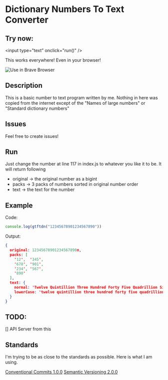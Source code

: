 # Dictionary Numbers To Text Converter

## Try now:
<input type="text” onclick="run()" />

This works everywhere!
Even in your browser!

![Use in Brave Browser](https://github.com/HerrEiklar/Simple-Number-To-Text-Javascript/blob/master/docs/assets/images/useInBrowser.PNG?raw=true "Using index.js's code in braves console, it works!")

## Description

This is a basic number to text program written by me.
Nothing in here was copied from the internet except of the "Names of large numbers" or "Standard dictionary numbers"

## Issues

Feel free to create issues!

## Run

Just change the number at line 117 in index.js to whatever you like it to be.
It will return following

* original -> the original number as a bigint
* packs -> 3 packs of numbers sorted in original number order
* text -> the text for the number

## Example

Code:
```javascript
console.log(gtftdn("12345678901234567890"))
```

Output:
```json
{
  original: 12345678901234567890n,
  packs: [
    '12',  '345',
    '678', '901',
    '234', '567',
    '890'
  ],
  text: {
    normal: 'Twelve Quintillion Three Hundred Forty Five Quadrillion Six Hundred Seventy Eight Trillion Nine Hundred One Billion Two Hundred Thirty Four Million Five Hundred Sixty Seven Thousand Eight Hundred Ninety',
    lowerCase: 'twelve quintillion three hundred forty five quadrillion six hundred seventy eight trillion nine hundred one billion two hundred thirty four million five hundred sixty seven thousand eight hundred ninety'
  }
}
```

## TODO:

[] API Server from this

## Standards

I'm trying to be as close to the standards as possible.
Here is what I am using.

[Conventional Commits 1.0.0](https://www.conventionalcommits.org/en/v1.0.0/)
[Semantic Versioning 2.0.0](https://semver.org/lang/de/)

<script>
staticNum = (param) => {
    const _var = {
        // single digits
        1: "One",
        2: "Two",
        3: "Three",
        4: "Four",
        5: "Five",
        6: "Six",
        7: "Seven",
        8: "Eight",
        9: "Nine",
        // digits that're written differently
        11: "Eleven",
        12: "Twelve",
        13: "Thirteen",
        14: "Fourteen",
        15: "Fifteen",
        16: "Sixteen",
        17: "Seventeen",
        18: "Eighteen",
        19: "Ninteen",
        // double digits
        10: "Ten",
        20: "Twenty",
        30: "Thirty",
        40: "Forty",
        50: "Fifty",
        60: "Sixty",
        70: "Seventy",
        80: "Eighty",
        90: "Ninety",
        // hundret is here instead of dictionaryNumbers
        100: "Hundred"
    }
    const _r = _var[param]
    if (!_r) return "";
    return _r
};


// 1 000 000 000 000 000
dictionaryNumbers = (param) => {
    const _var = {
        // all dictionary numbers - from wikipedia -> https://en.wikipedia.org/wiki/Names_of_large_numbers
        2: "Thousand",
        3: "Million",
        4: "Billion",
        5: "Trillion",
        6: "Quadrillion",
        7: "Quintillion",
        8: "Sextillion",
        9: "Septillion",
        10: "Octillion",
        11: "Nonillion",
        12: "Decillion",
        13: "Undecillion",
        14: "Duodecillion",
        15: "Tredecillion",
        16: "Quattuordecillion",
        17: "Quindecillion",
        18: "Sexdecillion",
        19: "Septendecillion",
        20: "Octodecillion",
        21: "Novemdecillion",
        22: "Vigintillion",
        23: "Centillion"
    }
    const _r = _var[param]
    if (!_r) return null;
    return _r
}

// getTextFromMaxThreeDigitNumber
gtftdn = (param) => {
    const lenght = (l) => param.toString().length == l;

    if (lenght(1)) {
        return staticNum(param)
    }

    else if (lenght(2)) {
        let _tmp = staticNum(param)
        if (_tmp) return _tmp
        return `${staticNum(param.toString()[0] + "0")} ${staticNum(param.toString()[1])}`
    }

    else if (lenght(3)) {
        return `${staticNum(param.toString()[0])} ${staticNum(100)} ${gtftdn(param.toString().substr(1, 2))}`
    }

    else {
        try {
            let number = new String(param).toString()
            let original = BigInt(param)
            let packs = []
            let text = ""

            do {
                packs.push(number.slice((number.length >= 3 ? (number.length - 3) : 0), number.length))
                number = number.slice(0, (number.length >= 3 ? number.length - 3 : 0))
            } while (number.length > 0)

            if (!dictionaryNumbers(packs.length)) throw Error("number is to big - more than Centillion")

            for (var i = packs.length; i > 0; i--) {
                const pack = packs[i - 1].toString()
                // might needs improvment - as of not yet existing Standard dictionary numbers
                // check by dictionaryNumbers() - if it returns a empty string, we know that we don't need to format it differently
                if (i < 2) text += `${gtftdn(pack)}`
                else text += `${gtftdn(pack)} ${dictionaryNumbers(i)} `
            }

            // little bit of formatting
            packs = packs.reverse()
            text = text.replace(/  /gi, ' ').trim()

            return { original: original, packs: packs, text: { normal: text, lowerCase: text.toLowerCase()} }
        } catch (error) {
            return { message: "make sure you've used a valid number", error: error.message }
        }
    }
}

function run() {
  alert("Test");
}
</script>
